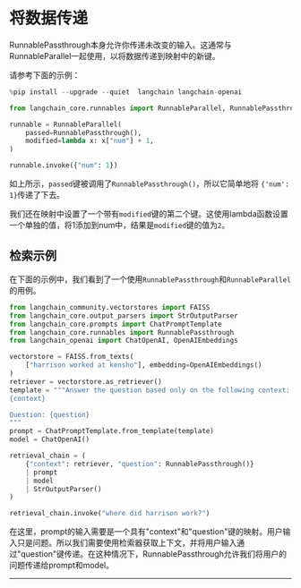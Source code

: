 # 将数据传递

RunnablePassthrough本身允许你传递未改变的输入。这通常与RunnableParallel一起使用，以将数据传递到映射中的新键。

请参考下面的示例：

```python
%pip install --upgrade --quiet  langchain langchain-openai
```

```python
from langchain_core.runnables import RunnableParallel, RunnablePassthrough

runnable = RunnableParallel(
    passed=RunnablePassthrough(),
    modified=lambda x: x["num"] + 1,
)

runnable.invoke({"num": 1})
```

如上所示，`passed`键被调用了`RunnablePassthrough()`，所以它简单地将 `{'num': 1}`传递了下去。

我们还在映射中设置了一个带有`modified`键的第二个键。这使用lambda函数设置一个单独的值，将1添加到num中，结果是`modified`键的值为`2`。

## 检索示例

在下面的示例中，我们看到了一个使用`RunnablePassthrough`和`RunnableParallel`的用例。

```python
from langchain_community.vectorstores import FAISS
from langchain_core.output_parsers import StrOutputParser
from langchain_core.prompts import ChatPromptTemplate
from langchain_core.runnables import RunnablePassthrough
from langchain_openai import ChatOpenAI, OpenAIEmbeddings

vectorstore = FAISS.from_texts(
    ["harrison worked at kensho"], embedding=OpenAIEmbeddings()
)
retriever = vectorstore.as_retriever()
template = """Answer the question based only on the following context:
{context}

Question: {question}
"""
prompt = ChatPromptTemplate.from_template(template)
model = ChatOpenAI()

retrieval_chain = (
    {"context": retriever, "question": RunnablePassthrough()}
    | prompt
    | model
    | StrOutputParser()
)

retrieval_chain.invoke("where did harrison work?")
```

在这里，prompt的输入需要是一个具有"context"和"question"键的映射。用户输入只是问题。所以我们需要使用检索器获取上下文，并将用户输入通过"question"键传递。在这种情况下，RunnablePassthrough允许我们将用户的问题传递给prompt和model。

------